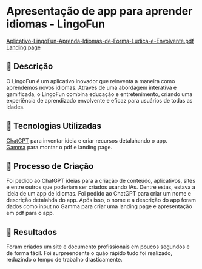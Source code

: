# Apresentação de app para aprender idiomas - LingoFun
[Aplicativo-LingoFun-Aprenda-Idiomas-de-Forma-Ludica-e-Envolvente.pdf](https://github.com/RafaelSdeS/lab-natty-or-not/files/15461584/Aplicativo-LingoFun-Aprenda-Idiomas-de-Forma-Ludica-e-Envolvente.pdf)
<br/>
[Landing page](https://aprenda-facil-1cwumdq.gamma.site/)

## 📒 Descrição
O LingoFun é um aplicativo inovador que reinventa a maneira como aprendemos novos idiomas. Através de uma abordagem interativa e gamificada, o LingoFun combina educação e entretenimento, criando uma experiência de aprendizado envolvente e eficaz para usuários de todas as idades.

## 🤖 Tecnologias Utilizadas
[ChatGPT](https://chatgpt.com) para inventar ideia e criar recursos detalahando o app.
<br/>
[Gamma](https://gamma.app/) para montar o pdf e landing page.

## 🧐 Processo de Criação
Foi pedido ao ChatGPT ideias para a criação de conteúdo, aplicativos, sites e entre outros que poderiam ser criados usando IAs. Dentre estas, estava a ideia de um app de idiomas. Foi pedido ao ChatGPT para criar um nome e descrição detalahda do app. Após isso, o nome e a descrição do app foram dados como input no Gamma para criar uma landing page e apresentação em pdf para o app.

## 🚀 Resultados
Foram criados um site e documento profissionais em poucos segundos e de forma fácil. Foi surpreendente o quão rápido tudo foi realizado, reduzindo o tempo de trabalho drasticamente.
